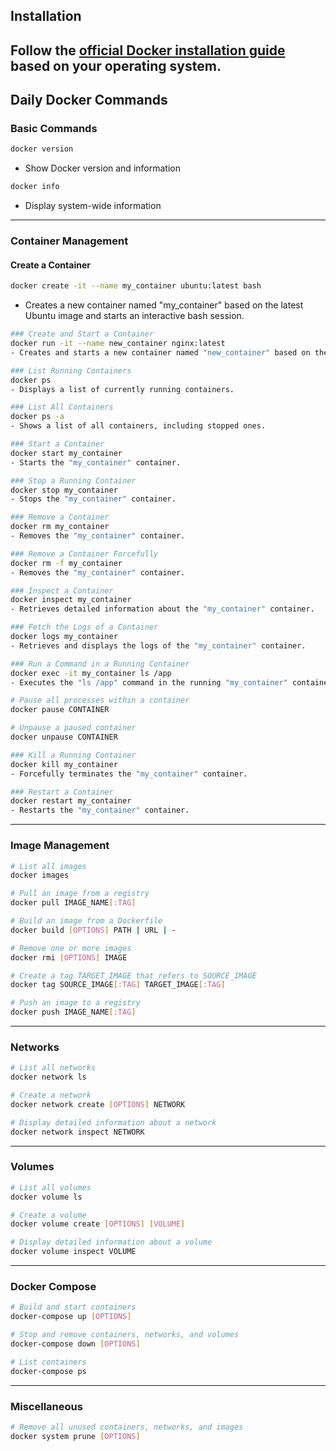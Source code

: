 ## Installation
Follow the [official Docker installation guide](https://docs.docker.com/get-docker/) based on your operating system.
---

## Daily Docker Commands
### Basic Commands
```bash
docker version
```
- Show Docker version and information

```bash
docker info
```
-  Display system-wide information
---

### Container Management

#### Create a Container
```bash
docker create -it --name my_container ubuntu:latest bash
```
- Creates a new container named "my_container" based on the latest Ubuntu image and starts an interactive bash session.

```bash
### Create and Start a Container
docker run -it --name new_container nginx:latest
- Creates and starts a new container named "new_container" based on the latest NGINX image.

### List Running Containers
docker ps
- Displays a list of currently running containers.

### List All Containers
docker ps -a
- Shows a list of all containers, including stopped ones.

### Start a Container
docker start my_container
- Starts the "my_container" container.

### Stop a Running Container
docker stop my_container
- Stops the "my_container" container.

### Remove a Container
docker rm my_container
- Removes the "my_container" container.

### Remove a Container Forcefully
docker rm -f my_container
- Removes the "my_container" container.

### Inspect a Container
docker inspect my_container
- Retrieves detailed information about the "my_container" container.

### Fetch the Logs of a Container
docker logs my_container
- Retrieves and displays the logs of the "my_container" container.

### Run a Command in a Running Container
docker exec -it my_container ls /app
- Executes the "ls /app" command in the running "my_container" container.

# Pause all processes within a container
docker pause CONTAINER

# Unpause a paused container
docker unpause CONTAINER

### Kill a Running Container
docker kill my_container
- Forcefully terminates the "my_container" container.

### Restart a Container
docker restart my_container
- Restarts the "my_container" container.
```
---
### Image Management
```bash
# List all images
docker images

# Pull an image from a registry
docker pull IMAGE_NAME[:TAG]

# Build an image from a Dockerfile
docker build [OPTIONS] PATH | URL | -

# Remove one or more images
docker rmi [OPTIONS] IMAGE

# Create a tag TARGET_IMAGE that refers to SOURCE_IMAGE
docker tag SOURCE_IMAGE[:TAG] TARGET_IMAGE[:TAG]

# Push an image to a registry
docker push IMAGE_NAME[:TAG]
```
---

### Networks
```bash
# List all networks
docker network ls

# Create a network
docker network create [OPTIONS] NETWORK

# Display detailed information about a network
docker network inspect NETWORK
```
---

### Volumes
```bash
# List all volumes
docker volume ls

# Create a volume
docker volume create [OPTIONS] [VOLUME]

# Display detailed information about a volume
docker volume inspect VOLUME
```
---

### Docker Compose
```bash
# Build and start containers
docker-compose up [OPTIONS]

# Stop and remove containers, networks, and volumes
docker-compose down [OPTIONS]

# List containers
docker-compose ps
```
---

### Miscellaneous
```bash
# Remove all unused containers, networks, and images
docker system prune [OPTIONS]
```